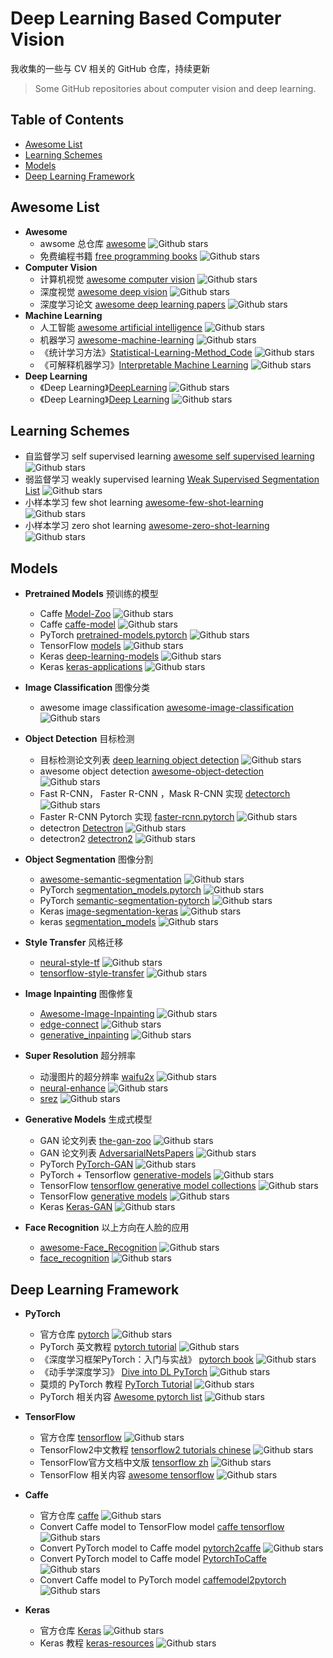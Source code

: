 # Deep Learning Based Computer Vision
我收集的一些与 CV 相关的 GitHub 仓库，持续更新
> Some GitHub repositories about computer vision and deep learning.

## Table of Contents
- [Awesome List](#awesome-list)
- [Learning Schemes](#learning-schemes)
- [Models](#models)
- [Deep Learning Framework](#deep-learning-framework)

## Awesome List
- **Awesome**
  - awsome 总仓库 [awesome](https://github.com/sindresorhus/awesome)  ![Github stars](https://img.shields.io/github/stars/sindresorhus/awesome.svg)
  - 免费编程书籍 [free programming books](https://github.com/EbookFoundation/free-programming-books)  ![Github stars](https://img.shields.io/github/stars/EbookFoundation/free-programming-books.svg)
- **Computer Vision**
  - 计算机视觉  [awesome computer vision](https://github.com/jbhuang0604/awesome-computer-vision)  ![Github stars](https://img.shields.io/github/stars/jbhuang0604/awesome-computer-vision.svg)
  - 深度视觉 [awesome deep vision](https://github.com/kjw0612/awesome-deep-vision)  ![Github stars](https://img.shields.io/github/stars/kjw0612/awesome-deep-vision.svg)
  - 深度学习论文 [awesome deep learning papers](https://github.com/terryum/awesome-deep-learning-papers)  ![Github stars](https://img.shields.io/github/stars/terryum/awesome-deep-learning-papers.svg)
- **Machine Learning**
  - 人工智能 [awesome artificial intelligence](https://github.com/owainlewis/awesome-artificial-intelligence)  ![Github stars](https://img.shields.io/github/stars/owainlewis/awesome-artificial-intelligence.svg)
  - 机器学习 [awesome-machine-learning](https://github.com/josephmisiti/awesome-machine-learning)  ![Github stars](https://img.shields.io/github/stars/josephmisiti/awesome-machine-learning.svg)
  - 《统计学习方法》[Statistical-Learning-Method_Code](https://github.com/Dod-o/Statistical-Learning-Method_Code)  ![Github stars](https://img.shields.io/github/stars/Dod-o/Statistical-Learning-Method_Code.svg)
  - 《可解释机器学习》[Interpretable Machine Learning](https://github.com/MingchaoZhu/InterpretableMLBook)  ![Github stars](https://img.shields.io/github/stars/MingchaoZhu/InterpretableMLBook.svg)
- **Deep Learning**
  - 《Deep Learning》[DeepLearning](https://github.com/MingchaoZhu/DeepLearning)  ![Github stars](https://img.shields.io/github/stars/MingchaoZhu/DeepLearning.svg)
  - 《Deep Learning》[Deep Learning](https://github.com/janishar/mit-deep-learning-book-pdf)  ![Github stars](https://img.shields.io/github/stars/janishar/mit-deep-learning-book-pdf.svg)
## Learning Schemes
- 自监督学习 self supervised learning [awesome self supervised learning](https://github.com/jason718/awesome-self-supervised-learning)  ![Github stars](https://img.shields.io/github/stars/jason718/awesome-self-supervised-learning.svg)
- 弱监督学习 weakly supervised learning [Weak Supervised Segmentation List](https://github.com/JackieZhangdx/WeakSupervisedSegmentationList)  ![Github stars](https://img.shields.io/github/stars/JackieZhangdx/WeakSupervisedSegmentationList.svg)
- 小样本学习 few shot learning [awesome-few-shot-learning](https://github.com/e-271/awesome-few-shot-learning) ![Github stars](https://img.shields.io/github/stars/e-271/awesome-few-shot-learning.svg)
- 小样本学习 zero shot learning [awesome-zero-shot-learning](https://github.com/sbharadwajj/awesome-zero-shot-learning) ![Github stars](https://img.shields.io/github/stars/sbharadwajj/awesome-zero-shot-learning.svg)

## Models
- **Pretrained Models** 预训练的模型
  - Caffe  [Model-Zoo](https://github.com/BVLC/caffe/wiki/Model-Zoo)  ![Github stars](https://img.shields.io/github/stars/BVLC/caffe.svg)
  - Caffe [caffe-model](https://github.com/soeaver/caffe-model)  ![Github stars](https://img.shields.io/github/stars/soeaver/caffe-model.svg)
  - PyTorch [pretrained-models.pytorch](https://github.com/Cadene/pretrained-models.pytorch)  ![Github stars](https://img.shields.io/github/stars/Cadene/pretrained-models.pytorch.svg)
  - TensorFlow [models](https://github.com/tensorflow/models)  ![Github stars](https://img.shields.io/github/stars/tensorflow/models.svg)
  - Keras [deep-learning-models](https://github.com/fchollet/deep-learning-models)  ![Github stars](https://img.shields.io/github/stars/fchollet/deep-learning-models.svg)
  - Keras [keras-applications](https://github.com/keras-team/keras-applications)  ![Github stars](https://img.shields.io/github/stars/keras-team/keras-applications.svg)
- **Image Classification** 图像分类
  - awesome image classification [awesome-image-classification](https://github.com/weiaicunzai/awesome-image-classification) ![Github stars](https://img.shields.io/github/stars/weiaicunzai/awesome-image-classification.svg)
- **Object Detection** 目标检测 
  - 目标检测论文列表 [deep learning object detection](https://github.com/hoya012/deep_learning_object_detection)  ![Github stars](https://img.shields.io/github/stars/hoya012/deep_learning_object_detection.svg)
  - awesome object detection [awesome-object-detection](https://github.com/amusi/awesome-object-detection) ![Github stars](https://img.shields.io/github/stars/amusi/awesome-object-detection.svg)
  - Fast R-CNN， Faster R-CNN ，Mask R-CNN 实现 [detectorch](https://github.com/ignacio-rocco/detectorch)  ![Github stars](https://img.shields.io/github/stars/ignacio-rocco/detectorch.svg)
   - Faster R-CNN Pytorch 实现 [faster-rcnn.pytorch](https://github.com/jwyang/faster-rcnn.pytorch) ![Github stars](https://img.shields.io/github/stars/jwyang/faster-rcnn.pytorch.svg)
   - detectron [Detectron](https://github.com/facebookresearch/Detectron) ![Github stars](https://img.shields.io/github/stars/facebookresearch/Detectron.svg)
   - detectron2 [detectron2](https://github.com/facebookresearch/detectron2) ![Github stars](https://img.shields.io/github/stars/facebookresearch/detectron2.svg)
- **Object Segmentation** 图像分割
  - [awesome-semantic-segmentation](https://github.com/mrgloom/awesome-semantic-segmentation)  ![Github stars](https://img.shields.io/github/stars/mrgloom/awesome-semantic-segmentation.svg)
  - PyTorch [segmentation_models.pytorch](https://github.com/qubvel/segmentation_models.pytorch)  ![Github stars](https://img.shields.io/github/stars/qubvel/segmentation_models.pytorch.svg)
  - PyTorch [semantic-segmentation-pytorch](https://github.com/CSAILVision/semantic-segmentation-pytorch)  ![Github stars](https://img.shields.io/github/stars/CSAILVision/semantic-segmentation-pytorch.svg)
  - Keras [image-segmentation-keras](https://github.com/divamgupta/image-segmentation-keras)  ![Github stars](https://img.shields.io/github/stars/divamgupta/image-segmentation-keras.svg)
  - keras [segmentation_models](https://github.com/qubvel/segmentation_models)  ![Github stars](https://img.shields.io/github/stars/qubvel/segmentation_models.svg)
- **Style Transfer** 风格迁移

  - [neural-style-tf](https://github.com/cysmith/neural-style-tf)  ![Github stars](https://img.shields.io/github/stars/cysmith/neural-style-tf.svg)
  - [tensorflow-style-transfer](https://github.com/hwalsuklee/tensorflow-style-transfer) ![Github stars](https://img.shields.io/github/stars/hwalsuklee/tensorflow-style-transfer.svg)
- **Image Inpainting** 图像修复

  - [Awesome-Image-Inpainting](https://github.com/1900zyh/Awesome-Image-Inpainting) ![Github stars](https://img.shields.io/github/stars/1900zyh/Awesome-Image-Inpainting.svg)
  - [edge-connect](https://github.com/knazeri/edge-connect) ![Github stars](https://img.shields.io/github/stars/knazeri/edge-connect.svg)
  - [generative_inpainting](https://github.com/JiahuiYu/generative_inpainting) ![Github stars](https://img.shields.io/github/stars/JiahuiYu/generative_inpainting.svg)
- **Super Resolution** 超分辨率

  - 动漫图片的超分辨率 [waifu2x](https://github.com/nagadomi/waifu2x)  ![Github stars](https://img.shields.io/github/stars/nagadomi/waifu2x.svg)
  - [ neural-enhance](https://github.com/alexjc/neural-enhance) ![Github stars](https://img.shields.io/github/stars/alexjc/neural-enhance.svg)
  - [srez](https://github.com/david-gpu/srez) ![Github stars](https://img.shields.io/github/stars/david-gpu/srez.svg)
- **Generative Models** 生成式模型
  - GAN 论文列表 [the-gan-zoo](https://github.com/hindupuravinash/the-gan-zoo) ![Github stars](https://img.shields.io/github/stars/hindupuravinash/the-gan-zoo.svg)
  - GAN 论文列表 [AdversarialNetsPapers](https://github.com/zhangqianhui/AdversarialNetsPapers) ![Github stars](https://img.shields.io/github/stars/zhangqianhui/AdversarialNetsPapers.svg)
  - PyTorch  [PyTorch-GAN](https://github.com/eriklindernoren/PyTorch-GAN)  ![Github stars](https://img.shields.io/github/stars/eriklindernoren/PyTorch-GAN.svg)
  - PyTorch + Tensorflow [generative-models](https://github.com/wiseodd/generative-models)  ![Github stars](https://img.shields.io/github/stars/wiseodd/generative-models.svg)
  - TensorFlow [tensorflow generative model collections](https://github.com/hwalsuklee/tensorflow-generative-model-collections)  ![Github stars](https://img.shields.io/github/stars/hwalsuklee/tensorflow-generative-model-collections.svg)
  - TensorFlow [generative models](https://github.com/wiseodd/generative-models)  ![Github stars](https://img.shields.io/github/stars/wiseodd/generative-models.svg)
  - Keras [Keras-GAN](https://github.com/eriklindernoren/Keras-GAN)  ![Github stars](https://img.shields.io/github/stars/eriklindernoren/Keras-GAN.svg)
- **Face Recognition** 以上方向在人脸的应用
  - [awesome-Face_Recognition](https://github.com/ChanChiChoi/awesome-Face_Recognition) ![Github stars](https://img.shields.io/github/stars/ChanChiChoi/awesome-Face_Recognition.svg)
  - [face_recognition](https://github.com/ageitgey/face_recognition) ![Github stars](https://img.shields.io/github/stars/ageitgey/face_recognition.svg)

## Deep Learning Framework

- **PyTorch**
  - 官方仓库 [pytorch](https://github.com/pytorch/pytorch)  ![Github stars](https://img.shields.io/github/stars/pytorch/pytorch.svg)
  - PyTorch 英文教程 [pytorch tutorial](https://github.com/yunjey/pytorch-tutorial)  ![Github stars](https://img.shields.io/github/stars/yunjey/pytorch-tutorial.svg)
  - 《深度学习框架PyTorch：入门与实战》 [pytorch book](https://github.com/chenyuntc/pytorch-book)  ![Github stars](https://img.shields.io/github/stars/chenyuntc/pytorch-book.svg)
  - 《动手学深度学习》 [Dive into DL PyTorch](https://github.com/ShusenTang/Dive-into-DL-PyTorch)  ![Github stars](https://img.shields.io/github/stars/ShusenTang/Dive-into-DL-PyTorch.svg)
  - 莫烦的 PyTorch 教程 [PyTorch Tutorial](https://github.com/MorvanZhou/PyTorch-Tutorial)  ![Github stars](https://img.shields.io/github/stars/MorvanZhou/PyTorch-Tutorial.svg)
  - PyTorch 相关内容 [Awesome pytorch list](https://github.com/bharathgs/Awesome-pytorch-list)  ![Github stars](https://img.shields.io/github/stars/bharathgs/Awesome-pytorch-list.svg)

- **TensorFlow**
  - 官方仓库 [tensorflow](https://github.com/tensorflow/tensorflow)  ![Github stars](https://img.shields.io/github/stars/tensorflow/tensorflow.svg)
  - TensorFlow2中文教程 [tensorflow2 tutorials chinese](https://github.com/czy36mengfei/tensorflow2_tutorials_chinese)  ![Github stars](https://img.shields.io/github/stars/czy36mengfei/tensorflow2_tutorials_chinese.svg)
  - TensorFlow官方文档中文版 [tensorflow zh](https://github.com/jikexueyuanwiki/tensorflow-zh)  ![Github stars](https://img.shields.io/github/stars/jikexueyuanwiki/tensorflow-zh.svg)
  - TensorFlow 相关内容 [awesome tensorflow](https://github.com/jtoy/awesome-tensorflow)  ![Github stars](https://img.shields.io/github/stars/jtoy/awesome-tensorflow.svg)

- **Caffe**
  - 官方仓库 [caffe](https://github.com/BVLC/caffe)  ![Github stars](https://img.shields.io/github/stars/BVLC/caffe.svg)
  - Convert Caffe model to TensorFlow model [caffe tensorflow](https://github.com/ethereon/caffe-tensorflow)  ![Github stars](https://img.shields.io/github/stars/ethereon/caffe-tensorflow.svg)
  - Convert PyTorch model to Caffe model [pytorch2caffe](https://github.com/longcw/pytorch2caffe)  ![Github stars](https://img.shields.io/github/stars/longcw/pytorch2caffe.svg)
  - Convert PyTorch model to Caffe model [PytorchToCaffe](https://github.com/xxradon/PytorchToCaffe)  ![Github stars](https://img.shields.io/github/stars/xxradon/PytorchToCaffe.svg)
  - Convert Caffe model to PyTorch model [caffemodel2pytorch](https://github.com/vadimkantorov/caffemodel2pytorch)  ![Github stars](https://img.shields.io/github/stars/vadimkantorov/caffemodel2pytorch.svg)

- **Keras**
  - 官方仓库 [Keras](https://github.com/keras-team/keras)   ![Github stars](https://img.shields.io/github/stars/keras-team/keras.svg)
  - Keras 教程 [keras-resources](https://github.com/fchollet/keras-resources)  ![Github stars](https://img.shields.io/github/stars/fchollet/keras-resources.svg)





